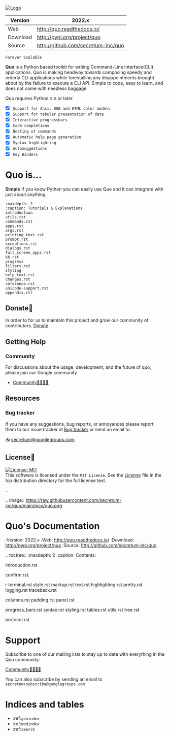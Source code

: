 [![Logo](https://raw.githubusercontent.com/secretum-inc/quo/master/pics/quo.png)](https://github.com/secretum-inc/quo)

| Version    |  2022.x
|------------|------------------------------------
| Web        | http://quo.readthedocs.io/
| Download   | http://pypi.org/project/quo
| Source     | http://github.com/secretum-inc/quo


`Forever Scalable`

**Quo** is a Python based toolkit for writing Command-Line Interface(CLI) applications.
Quo is making headway towards composing speedy and orderly CLI applications while forestalling any disappointments brought about by the failure to execute a CLI API.
Simple to code, easy to learn, and does not come with needless baggage. 

Quo requires Python `3.8` or later. 


- [x] `Support for Ansi, RGB and HTML color models`
- [x] `Support for tabular presentation of data`
- [x] `Interactive progressbars`
- [x] `Code completions`
- [x] `Nesting of commands`
- [x] `Automatic help page generation`
- [x] `Syntax highlighting`
- [x] `Autosuggestions`
- [x] `Key Binders`

# Quo is...

**Simple**
     If you know Python you can  easily use Quo and it can integrate with just about anything.

```{toctree}
:maxdepth: 2
:caption: Tutorials & Explanations
introduction
utils.rst
commands.rst
apps.rst
args.rst
printing_text.rst
prompt.rst
exceptions.rst
dialogs.rst
full_screen_apps.rst
kb.rst
progress
filters.rst
styling
help_text.rst
changes.rst
reference.rst
unicode-support.rst
appendix.rst
```
   
## Donate🎁

In order to for us to maintain this project and grow our community of contributors.
[Donate](https://www.paypal.com/donate?hosted_button_id=KP893BC2EKK54)



## Getting Help

### Community

For discussions about the usage, development, and the future of quo, please join our Google community

* [Community👨‍👩‍👦‍👦](https://groups.google.com/forum/#!forum/secretum)

## Resources

### Bug tracker

If you have any suggestions, bug reports, or annoyances please report them
to our issue tracker at 
[Bug tracker](https://github.com/secretum-inc/quo/issues/) or send an email to:

 📥 secretum@googlegroups.com


## License📑

[![License: MIT](https://img.shields.io/badge/License-MIT-yellow.svg)](https://opensource.org/licenses/MIT)  
This software is licensed under the `MIT License`. See the [License](https://github.com/secretum-inc/quo/blob/master/LICENSE) file in the top distribution directory for the full license text.





..

.. image:: https://raw.githubusercontent.com/secretum-inc/quo/main/pics/quo.png

Quo's Documentation
================================
:Version: 2022.x
:Web: http://quo.readthedocs.io/
:Download: http://pypi.org/project/quo
:Source: http://github.com/secretum-inc/quo



.. toctree::
   :maxdepth: 2
   :caption: Contents:

   introduction.rst
   
   confirm.rst.
   
   r
   terminal.rst
   style.rst
   markup.rst
   text.rst
   highlighting.rst
   pretty.rst
   logging.rst
   traceback.rst

   columns.rst
   padding.rst
   panel.rst
   
   progress_bars.rst
   syntax.rst
   styling.rst
   tables.rst
   utils.rst
   tree.rst

   protocol.rst

   

# Support

Subscribe to one of our mailing lists to stay up to date with everything in the Quo community:

  [Community👨‍👩‍👦‍👦](https://groups.google.com/g/secretum/)

You can also subscribe by sending an email to `secretum+subscribe@googlegroups.com`

Indices and tables
==================

* :ref:`genindex`
* :ref:`modindex`
* :ref:`search`
